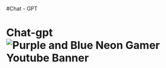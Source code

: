 #Chat - GPT

# Chat-gpt![Purple and Blue Neon  Gamer  Youtube Banner](https://user-images.githubusercontent.com/106008744/228131959-327d8cbd-525b-4c20-94cf-08c56501a01f.png)
